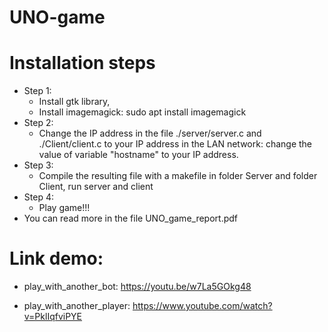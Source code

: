 # UNO-game
# Installation steps
- Step 1: 
   + Install gtk library,
   + Install imagemagick: sudo apt install imagemagick
- Step 2:
   + Change the IP address in the file ./server/server.c and ./Client/client.c to your IP address in the LAN network: change the value of variable "hostname" to your IP address.
- Step 3: 
  + Compile the resulting file with a makefile in folder Server and folder Client, run server and client
- Step 4:
  + Play game!!!
- You can read more in the file UNO_game_report.pdf
# Link demo:
- play_with_another_bot: https://youtu.be/w7La5GOkg48
  
 - play_with_another_player: https://www.youtube.com/watch?v=PklIqfviPYE
